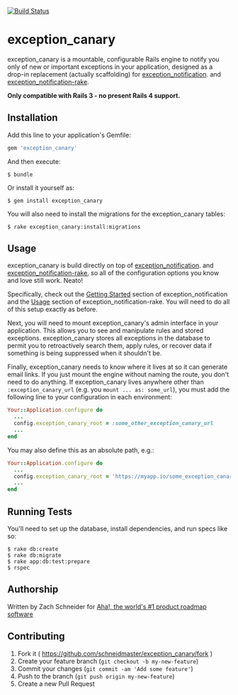  [![Build Status](https://travis-ci.org/schneidmaster/exception_canary.svg?branch=master)](https://travis-ci.org/schneidmaster/exception_canary)

# exception_canary

exception_canary is a mountable, configurable Rails engine to notify you only of new or important exceptions in your application, designed as a drop-in replacement (actually scaffolding) for [exception_notification](https://github.com/smartinez87/exception_notification). and [exception_notification-rake](https://github.com/nikhaldi/exception_notification-rake).

**Only compatible with Rails 3 - no present Rails 4 support.**

## Installation

Add this line to your application's Gemfile:

```ruby
gem 'exception_canary'
```

And then execute:

    $ bundle

Or install it yourself as:

    $ gem install exception_canary

You will also need to install the migrations for the exception_canary tables:

    $ rake exception_canary:install:migrations

## Usage

exception_canary is build directly on top of [exception_notification](https://github.com/smartinez87/exception_notification). and [exception_notification-rake](https://github.com/nikhaldi/exception_notification-rake), so all of the configuration options you know and love still work. Neato!

Specifically, check out the [Getting Started](https://github.com/smartinez87/exception_notification#getting-started) section of exception_notification and the [Usage](https://github.com/nikhaldi/exception_notification-rake#usage) section of exception_notification-rake. You will need to do all of this setup exactly as before.

Next, you will need to mount exception_canary's admin interface in your application. This allows you to see and manipulate rules and stored exceptions. exception_canary stores all exceptions in the database to permit you to retroactively search them, apply rules, or recover data if something is being suppressed when it shouldn't be.

Finally, exception_canary needs to know where it lives at so it can generate email links. If you just mount the engine without naming the route, you don't need to do anything. If exception_canary lives anywhere other than `:exception_canary_url` (e.g. you `mount ... as: some_url`), you must add the following line to your configuration in each environment:

```ruby
Your::Application.configure do
  ...
  config.exception_canary_root = :some_other_exception_canary_url
  ...
end
```

You may also define this as an absolute path, e.g.:

```ruby
Your::Application.configure do
  ...
  config.exception_canary_root = 'https://myapp.io/some_exception_canary_url'
  ...
end
```

## Running Tests

You'll need to set up the database, install dependencies, and run specs like so:

    $ rake db:create
    $ rake db:migrate
    $ rake app:db:test:prepare
    $ rspec

## Authorship

Written by Zach Schneider for [Aha!, the world's #1 product roadmap software](http://www.aha.io/)

## Contributing

1. Fork it ( https://github.com/schneidmaster/exception_canary/fork )
2. Create your feature branch (`git checkout -b my-new-feature`)
3. Commit your changes (`git commit -am 'Add some feature'`)
4. Push to the branch (`git push origin my-new-feature`)
5. Create a new Pull Request

